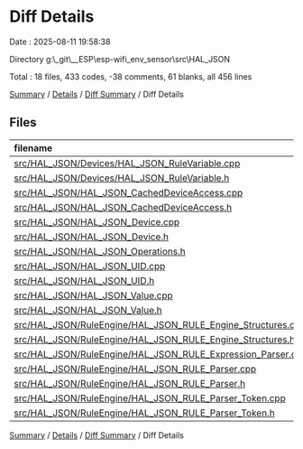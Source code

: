 # Diff Details

Date : 2025-08-11 19:58:38

Directory g:\\_git\\__ESP\\esp-wifi_env_sensor\\src\\HAL_JSON

Total : 18 files,  433 codes, -38 comments, 61 blanks, all 456 lines

[Summary](results.md) / [Details](details.md) / [Diff Summary](diff.md) / Diff Details

## Files
| filename | language | code | comment | blank | total |
| :--- | :--- | ---: | ---: | ---: | ---: |
| [src/HAL\_JSON/Devices/HAL\_JSON\_RuleVariable.cpp](/src/HAL_JSON/Devices/HAL_JSON_RuleVariable.cpp) | C++ | 3 | 0 | 0 | 3 |
| [src/HAL\_JSON/Devices/HAL\_JSON\_RuleVariable.h](/src/HAL_JSON/Devices/HAL_JSON_RuleVariable.h) | C++ | 1 | 0 | 0 | 1 |
| [src/HAL\_JSON/HAL\_JSON\_CachedDeviceAccess.cpp](/src/HAL_JSON/HAL_JSON_CachedDeviceAccess.cpp) | C++ | 1 | 0 | 1 | 2 |
| [src/HAL\_JSON/HAL\_JSON\_CachedDeviceAccess.h](/src/HAL_JSON/HAL_JSON_CachedDeviceAccess.h) | C++ | 1 | 6 | 2 | 9 |
| [src/HAL\_JSON/HAL\_JSON\_Device.cpp](/src/HAL_JSON/HAL_JSON_Device.cpp) | C++ | 1 | 0 | 0 | 1 |
| [src/HAL\_JSON/HAL\_JSON\_Device.h](/src/HAL_JSON/HAL_JSON_Device.h) | C++ | 1 | 0 | 0 | 1 |
| [src/HAL\_JSON/HAL\_JSON\_Operations.h](/src/HAL_JSON/HAL_JSON_Operations.h) | C++ | 3 | 3 | 1 | 7 |
| [src/HAL\_JSON/HAL\_JSON\_UID.cpp](/src/HAL_JSON/HAL_JSON_UID.cpp) | C++ | 1 | -1 | 0 | 0 |
| [src/HAL\_JSON/HAL\_JSON\_UID.h](/src/HAL_JSON/HAL_JSON_UID.h) | C++ | 1 | 0 | 0 | 1 |
| [src/HAL\_JSON/HAL\_JSON\_Value.cpp](/src/HAL_JSON/HAL_JSON_Value.cpp) | C++ | 46 | 0 | 1 | 47 |
| [src/HAL\_JSON/HAL\_JSON\_Value.h](/src/HAL_JSON/HAL_JSON_Value.h) | C++ | 10 | 0 | 3 | 13 |
| [src/HAL\_JSON/RuleEngine/HAL\_JSON\_RULE\_Engine\_Structures.cpp](/src/HAL_JSON/RuleEngine/HAL_JSON_RULE_Engine_Structures.cpp) | C++ | 196 | 3 | 14 | 213 |
| [src/HAL\_JSON/RuleEngine/HAL\_JSON\_RULE\_Engine\_Structures.h](/src/HAL_JSON/RuleEngine/HAL_JSON_RULE_Engine_Structures.h) | C++ | 132 | 0 | 33 | 165 |
| [src/HAL\_JSON/RuleEngine/HAL\_JSON\_RULE\_Expression\_Parser.cpp](/src/HAL_JSON/RuleEngine/HAL_JSON_RULE_Expression_Parser.cpp) | C++ | 9 | 1 | 0 | 10 |
| [src/HAL\_JSON/RuleEngine/HAL\_JSON\_RULE\_Parser.cpp](/src/HAL_JSON/RuleEngine/HAL_JSON_RULE_Parser.cpp) | C++ | -2 | -60 | 4 | -58 |
| [src/HAL\_JSON/RuleEngine/HAL\_JSON\_RULE\_Parser.h](/src/HAL_JSON/RuleEngine/HAL_JSON_RULE_Parser.h) | C++ | -1 | 1 | 0 | 0 |
| [src/HAL\_JSON/RuleEngine/HAL\_JSON\_RULE\_Parser\_Token.cpp](/src/HAL_JSON/RuleEngine/HAL_JSON_RULE_Parser_Token.cpp) | C++ | 27 | -2 | 2 | 27 |
| [src/HAL\_JSON/RuleEngine/HAL\_JSON\_RULE\_Parser\_Token.h](/src/HAL_JSON/RuleEngine/HAL_JSON_RULE_Parser_Token.h) | C++ | 3 | 11 | 0 | 14 |

[Summary](results.md) / [Details](details.md) / [Diff Summary](diff.md) / Diff Details